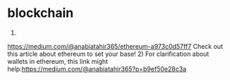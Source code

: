 # blockchain
1) 
https://medium.com/@anabiatahir365/ethereum-a973c0d57ff7
Check out this article about ethereum to set your base!
2)
For clarification about wallets in ethereum, this link might help:https://medium.com/@anabiatahir365?p=b9ef50e28c3a
